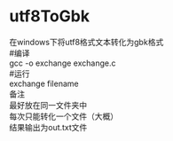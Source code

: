 # utf8ToGbk
在windows下将utf8格式文本转化为gbk格式  
#编译  
gcc -o exchange exchange.c  
#运行  
exchange filename  
备注  
最好放在同一文件夹中  
每次只能转化一个文件（大概）  
结果输出为out.txt文件  
